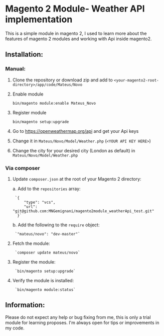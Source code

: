 # Magento 2 Module- Weather API implementation

This is a simple module in magento 2, I used to learn more about the features of magento 2 modules and working with Api inside magento2.

## Installation:

### Manual:

1. Clone the repository or download zip and add to `<your-magento2-root-directory>/app/code/Mateus/Novo`

2. Enable module

    `bin/magento module:enable Mateus_Novo`
    
3. Register module
  
    `bin/magento setup:upgrade`
    
4. Go to https://openweathermap.org/api and get your Api keys

5. Change it in `Mateus/Novo/Model/Weather.php` (`<YOUR API KEY HERE>`)

6. Change the city for your desired city (London as default) in `Mateus/Novo/Model/Weather.php`
    
### Via composer

1. Update `composer.json` at the root of your Magento 2 directory:

    a. Add to the `repositories` array:

        `{
            "type": "vcs",
            "url":  "git@github.com:MNGemignani/magento2module_weatherApi_test.git"
         }`

    b. Add the following to the `require` object:

        `"mateus/novo": "dev-master"`
        
2. Fetch the module:

        `composer update mateus/novo`

3. Register the module:

        `bin/magento setup:upgrade`

4. Verify the module is installed:

        `bin/magento module:status`

## Information:

Please do not expect any help or bug fixing from me, this is only a trial module for learning proposes. I'm always open for tips or improvements in my code.
